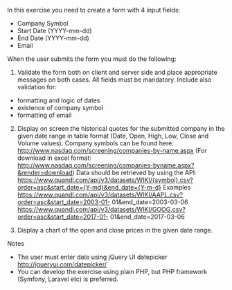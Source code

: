 In this exercise you need to create a form with 4 input fields:
* Company Symbol
* Start Date (YYYY-mm-dd)
* End Date (YYYY-mm-dd)
* Email

When the user submits the form you must do the following:

1) Validate the form both on client and server side and place appropriate messages on both cases.
All fields must be mandatory. Include also validation for:
- formatting and logic of dates
- existence of company symbol
- formatting of email

2) Display on screen the historical quotes for the submitted company in the given date range in
table format (Date, Open, High, Low, Close and Volume values).
Company symbols can be found here:
http://www.nasdaq.com/screening/companies-by-name.aspx
(For download in excel format: http://www.nasdaq.com/screening/companies-byname.aspx?&render=download)
Data should be retrieved by using the API:
https://www.quandl.com/api/v3/datasets/WIKI/{symbol}.csv?order=asc&start_date={Y-md}&end_date={Y-m-d}
Examples
https://www.quandl.com/api/v3/datasets/WIKI/AAPL.csv?order=asc&start_date=2003-01-
01&end_date=2003-03-06
https://www.quandl.com/api/v3/datasets/WIKI/GOOG.csv?order=asc&start_date=2017-01-
01&end_date=2017-03-06

3) Display a chart of the open and close prices in the given date range.

Notes
* The user must enter date using jQuery UI datepicker
http://jqueryui.com/datepicker/
* You can develop the exercise using plain PHP, but PHP framework (Symfony, Laravel etc) is
preferred.